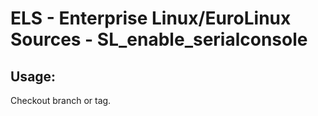 # ELS - Enterprise Linux/EuroLinux Sources - SL_enable_serialconsole 
## Usage:
  Checkout branch or tag.
